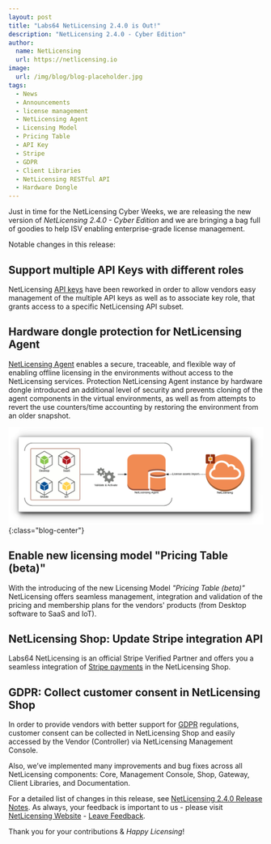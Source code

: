 ```yaml
---
layout: post
title: "Labs64 NetLicensing 2.4.0 is Out!"
description: "NetLicensing 2.4.0 - Cyber Edition"
author:
  name: NetLicensing
  url: https://netlicensing.io
image:
  url: /img/blog/blog-placeholder.jpg
tags:
  - News
  - Announcements
  - license management
  - NetLicensing Agent
  - Licensing Model
  - Pricing Table
  - API Key
  - Stripe
  - GDPR
  - Client Libraries
  - NetLicensing RESTful API
  - Hardware Dongle
---
```


Just in time for the NetLicensing Cyber Weeks, we are releasing the new version of *NetLicensing 2.4.0 - Cyber Edition* and we are bringing a bag full of goodies to help ISV enabling enterprise-grade license management.

Notable changes in this release:

## Support multiple API Keys with different roles

NetLicensing [API keys](https://www.labs64.de/confluence/x/-gHk) have been reworked in order to allow vendors easy management of the multiple API keys as well as to associate key role, that grants access to a specific NetLicensing API subset.

## Hardware dongle protection for NetLicensing Agent

[NetLicensing Agent](https://www.labs64.de/confluence/x/AwAKAQ) enables a secure, traceable, and flexible way of enabling offline licensing in the environments without access to the NetLicensing services. Protection NetLicensing Agent instance by hardware dongle introduced an additional level of security and prevents cloning of the agent components in the virtual environments, as well as from attempts to revert the use counters/time accounting by restoring the environment from an older snapshot.

![NetLicensing Agent](/img/blog/netlicensing-239-offline-agent.png "NetLicensing Agent"){:class="blog-center"}

## Enable new licensing model "Pricing Table (beta)"

With the introducing of the new Licensing Model *"Pricing Table (beta)"* NetLicensing offers seamless management, integration and validation of the pricing and membership plans for the vendors' products (from Desktop software to SaaS and IoT).

## NetLicensing Shop: Update Stripe integration API

Labs64 NetLicensing is an official Stripe Verified Partner and offers you a seamless integration of [Stripe payments](https://www.labs64.de/confluence/x/EIDt) in the NetLicensing Shop.

## GDPR: Collect customer consent in NetLicensing Shop

In order to provide vendors with better support for [GDPR](https://www.labs64.de/confluence/x/vQEKAQ) regulations, customer consent can be collected in NetLicensing Shop and easily accessed by the Vendor (Controller) via NetLicensing Management Console.

Also, we’ve implemented many improvements and bug fixes across all NetLicensing components: Core, Management Console, Shop, Gateway, Client Libraries, and Documentation.


For a detailed list of changes in this release, see [NetLicensing 2.4.0 Release Notes](https://www.labs64.de/confluence/x/hgAWAQ).
As always, your feedback is important to us - please visit [NetLicensing Website](https://netlicensing.io) - [Leave Feedback](/contact/).

Thank you for your contributions & *Happy Licensing*!
